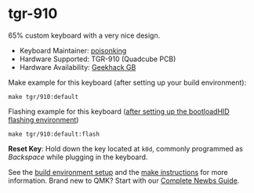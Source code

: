 # tgr-910

65% custom keyboard with a very nice design.

* Keyboard Maintainer: [poisonking](https://github.com/halfenergized)
* Hardware Supported: TGR-910 (Quadcube PCB)
* Hardware Availability: [Geekhack GB](https://geekhack.org/index.php?topic=86047.0)

Make example for this keyboard (after setting up your build environment):

    make tgr/910:default

Flashing example for this keyboard ([after setting up the bootloadHID flashing environment](https://docs.qmk.fm/#/flashing_bootloadhid))

    make tgr/910:default:flash

**Reset Key**: Hold down the key located at `k0d`, commonly programmed as *Backspace* while plugging in the keyboard.

See the [build environment setup](https://docs.qmk.fm/#/getting_started_build_tools) and the [make instructions](https://docs.qmk.fm/#/getting_started_make_guide) for more information. Brand new to QMK? Start with our [Complete Newbs Guide](https://docs.qmk.fm/#/newbs).

